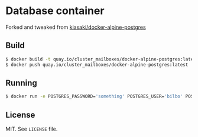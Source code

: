 Database container
==

Forked and tweaked from [kiasaki/docker-alpine-postgres](//github.com/kiasaki/docker-alpine-postgres)

Build
--

```bash
$ docker build -t quay.io/cluster_mailboxes/docker-alpine-postgres:latest .
$ docker push quay.io/cluster_mailboxes/docker-alpine-postgres:latest
```

Running
--

```bash
$ docker run -e POSTGRES_PASSWORD='something' POSTGRES_USER='bilbo' POSTGRES_DB='someshite' quay.io/cluster_mailboxes/docker-alpine-postgres:latest
```

License
--

MIT. See `LICENSE` file.

